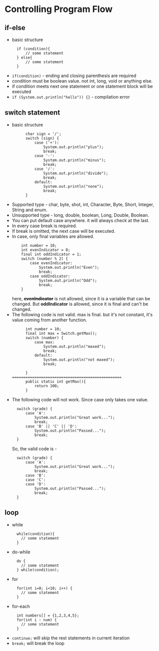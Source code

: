 # Controlling Program Flow
## if-else
- basic structure
  ```
    if (condition){
        // some statement 
    } else{
        // some statement
    }
  ```
- ```if(condition)``` - ending and closing parenthesis are required
- condition must be boolean value. not int, long, void or anything else.
- if condition meets next one statement or one statement block will be executed
- ```if (System.out.println("hello")) {}``` - compilation error

## switch statement
- basic structure
  ```
        char sign = '/';
        switch (sign) {
            case ('+'):
                System.out.println("plus");
                break;
            case '-':
                System.out.println("minus");
                break;
            case '/':
                System.out.println("divide");
                break;
            default:
                System.out.println("none");
                break;
        }
  ```
- Supported type - char, byte, shot, int, Character, Byte, Short, Integer, String and enum.
- Unsupported type - long, double, boolean, Long, Double, Boolean.
- You can put default case anywhere. it will always check at the last.
- In every case break is required.
- If break is omitted, the next case will be executed.
- In case, only final variables are allowed.
  ```
      int number = 10;
      int evenIndicator = 0;
      final int oddIndicator = 1;
      switch (number % 2) {
          case evenIndicator:
              System.out.println("Even");
              break;
          case oddIndicator:
              System.out.println("Odd");
              break;
      }

  ```
  here, **<strike>evenIndicator</strike>** is not allowed, since it is a variable that can be changed.
  But **oddIndicator** is allowed, since it is final and can't be changed.
- The following code is not valid. max is final. but it's not constant, it's value coming from another function.
  ```
        int number = 10;
        final int max = Switch.getMax();
        switch (number) {
            case max:
                System.out.println("maxed");
                break;
            default:
                System.out.println("not maxed");
                break;
        
        }
  =================================================
        public static int getMax(){
            return 100;
        }
  ```
- The following code will not work. Since case only takes one value.
  ```
    switch (grade) {
        case 'A':
            System.out.println("Great work...");
            break;
        case 'B' || 'C' || 'D':
            System.out.println("Passed...");
            break;
    }
  ```
  So, the valid code is - 
  ```
    switch (grade) {
        case 'A':
            System.out.println("Great work...");
            break;
        case 'B':
        case 'C':
        case 'D':
            System.out.println("Passed...");
            break;
    }
  ```
  

## loop
- while
  ```
    while(condition){
      // some statement
    }
  ```
- do-while
  ```
    do {
      // some statement
    } while(condition);
  ```
- for
  ```
    for(int i=0; i<10; i++) {
      // some statement
    }
  ```
- for-each
  ```
    int numbers[] = {1,2,3,4,5};
    for(int i : num) {
      // some statement
    }
  ```
- ```continue;``` will skip the rest statements in current iteration
- ```break;``` will break the loop
